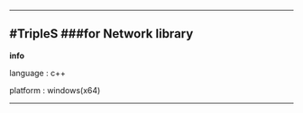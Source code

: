 ------------------
#TripleS
###for Network library
------------------
__info__

language : c++

platform : windows(x64)



------------------
